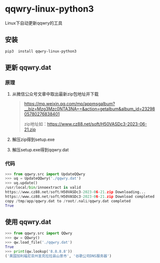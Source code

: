 # qqwry-linux-python3

Linux下自动更新qqwry的工具

## 安装

```bash
pip3  install qqwry-linux-python3
```

## 更新 qqwry.dat

### 原理

1. 从微信公众号文章中取出最新zip包地址并下载

   > https://mp.weixin.qq.com/mp/appmsgalbum?__biz=Mzg3Mzc0NTA3NA==&action=getalbum&album_id=2329805780276838401
   >
   > zip地址如：https://www.cz88.net/soft/H50VASDc3-2023-06-21.zip

2. 解压zip得到setup.exe

3. 解压setup.exe得到qqwry.dat

### 代码

```python
>>> from qqwry.src import UpdateQQwry
>>> uq = UpdateQQwry('./qqwry.dat')
>>> uq.update()
/usr/local/bin/innoextract is valid
https://www.cz88.net/soft/H50VASDc3-2023-06-21.zip Downloading...
https://www.cz88.net/soft/H50VASDc3-2023-06-21.zip Download completed
copy /tmp/app/qqwry.dat to /root/.nali/qqwry.dat completed
True
```

## 使用 qqwry.dat

```python
>>> from qqwry.src import QQwry
>>> qw = QQwry()
>>> qw.load_file('./qqwry.dat')
True
>>> print(qw.lookup('8.8.8.8'))
('美国加利福尼亚州圣克拉拉县山景市', '谷歌公司DNS服务器')
```

